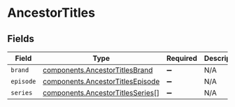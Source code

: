 # AncestorTitles


## Fields

| Field                                                                                | Type                                                                                 | Required                                                                             | Description                                                                          |
| ------------------------------------------------------------------------------------ | ------------------------------------------------------------------------------------ | ------------------------------------------------------------------------------------ | ------------------------------------------------------------------------------------ |
| `brand`                                                                              | [components.AncestorTitlesBrand](../../models/components/ancestortitlesbrand.md)     | :heavy_minus_sign:                                                                   | N/A                                                                                  |
| `episode`                                                                            | [components.AncestorTitlesEpisode](../../models/components/ancestortitlesepisode.md) | :heavy_minus_sign:                                                                   | N/A                                                                                  |
| `series`                                                                             | [components.AncestorTitlesSeries](../../models/components/ancestortitlesseries.md)[] | :heavy_minus_sign:                                                                   | N/A                                                                                  |